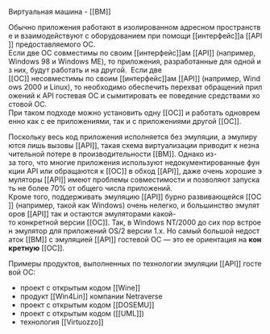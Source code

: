 Виртуальная машина - [[ВМ]]

Обычно приложения работают в изолированном адресном пространстве и взаимодействуют с оборудованием при помощи [[интерфейс]]а [[API]] предоставляемого ОС.
Eсли две ОС совместимы по своим [[интерфейс]]ам [[API]] (например, Windows 98 и Windows ME), то приложения, разработанные для одной из них, будут работать и на другой. 
Если две [[ОС]] несовместимы по своим [[интерфейс]]ам [[API]] (например, Windows 2000 и Linux), то необходимо обеспечить перехват обращений приложений к API гостевая ОС и сымитировать ее поведение средствами хостовой ОС. 
При таком подходе можно установить одну [[ОС]] и работать одновременно как с ее приложениями, так и с приложениями другой [[ОС]].

Поскольку весь код приложения исполняется без эмуляции, а эмулируются лишь вызовы [[API]], такая схема виртуализации приводит к незначительной потере в производительности [[ВМ]]. Однако из-за того, что многие приложения используют недокументированные функции API или обращаются к [[ОС]] в обход [[API]], даже очень хорошие эмуляторы [[API]] имеют проблемы совместимости и позволяют запускать не более 70% от общего числа приложений. 
Кроме того, поддерживать эмуляцию [[API]] бурно развивающейся [[ОС]] (например, такой как Windows) очень нелегко, и большинство эмуляторов [[API]] так и остаются эмуляторами какой-то конкретной версии [[ОС]]. Так, в Windows NT/2000 до сих пор встроен эмулятор для приложений OS/2 версии 1.x. Но самый большой недостаток [[ВМ]] с эмуляцией [[API]] гостевой ОС — это ее ориентация на __конкретную__ [[ОС]].

Примеры продуктов, выполненных по технологии эмуляции [[API]] гостевой ОС:
-   проект с открытым кодом [[Wine]]
-   продукт [[Win4Lin]] компании Netraverse
-   проект с открытым кодом [[DOSEMU]]
-   проект с открытым кодом ([[UML]])
-   технология [[Virtuozzo]]
